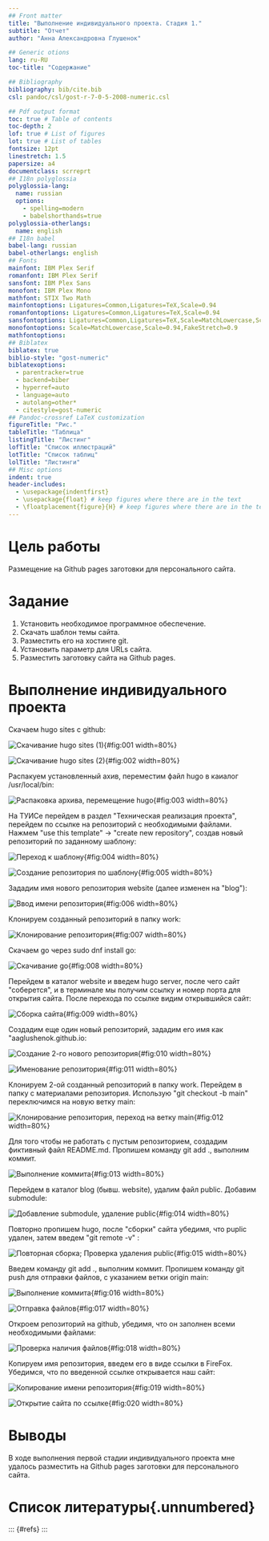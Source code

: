 ```yaml
---
## Front matter
title: "Выполнение индивидуального проекта. Стадия 1."
subtitle: "Отчет"
author: "Анна Александровна Глушенок"

## Generic otions
lang: ru-RU
toc-title: "Содержание"

## Bibliography
bibliography: bib/cite.bib
csl: pandoc/csl/gost-r-7-0-5-2008-numeric.csl

## Pdf output format
toc: true # Table of contents
toc-depth: 2
lof: true # List of figures
lot: true # List of tables
fontsize: 12pt
linestretch: 1.5
papersize: a4
documentclass: scrreprt
## I18n polyglossia
polyglossia-lang:
  name: russian
  options:
	- spelling=modern
	- babelshorthands=true
polyglossia-otherlangs:
  name: english
## I18n babel
babel-lang: russian
babel-otherlangs: english
## Fonts
mainfont: IBM Plex Serif
romanfont: IBM Plex Serif
sansfont: IBM Plex Sans
monofont: IBM Plex Mono
mathfont: STIX Two Math
mainfontoptions: Ligatures=Common,Ligatures=TeX,Scale=0.94
romanfontoptions: Ligatures=Common,Ligatures=TeX,Scale=0.94
sansfontoptions: Ligatures=Common,Ligatures=TeX,Scale=MatchLowercase,Scale=0.94
monofontoptions: Scale=MatchLowercase,Scale=0.94,FakeStretch=0.9
mathfontoptions:
## Biblatex
biblatex: true
biblio-style: "gost-numeric"
biblatexoptions:
  - parentracker=true
  - backend=biber
  - hyperref=auto
  - language=auto
  - autolang=other*
  - citestyle=gost-numeric
## Pandoc-crossref LaTeX customization
figureTitle: "Рис."
tableTitle: "Таблица"
listingTitle: "Листинг"
lofTitle: "Список иллюстраций"
lotTitle: "Список таблиц"
lolTitle: "Листинги"
## Misc options
indent: true
header-includes:
  - \usepackage{indentfirst}
  - \usepackage{float} # keep figures where there are in the text
  - \floatplacement{figure}{H} # keep figures where there are in the text
---
```


# Цель работы

Размещение на Github pages заготовки для персонального сайта.

# Задание

1. Установить необходимое программное обеспечение.
2. Скачать шаблон темы сайта.
3. Разместить его на хостинге git.
4. Установить параметр для URLs сайта.
5. Разместить заготовку сайта на Github pages.

# Выполнение индивидуального проекта

Скачаем hugo sites с github:

![Скачивание hugo sites (1)](image/1.jpg){#fig:001 width=80%}

![Скачивание hugo sites (2)](image/2.jpg){#fig:002 width=80%}

Распакуем установленный ахив, переместим файл hugo в каиалог /usr/local/bin:

![Распаковка архива, перемещение hugo](image/3.jpg){#fig:003 width=80%}

На ТУИСе перейдем в раздел "Техническая реализация проекта", перейдем по ссылке на репозиторий с необходимыми файлами. Нажмем "use this template" -> "create new repository", создав новый репозиторий по заданному шаблону:

![Переход к шаблону](image/4.jpg){#fig:004 width=80%}

![Создание репозитория по шаблону](image/5.jpg){#fig:005 width=80%}

Зададим имя нового репозитория website (далее изменен на "blog"):

![Ввод имени репозитория](image/6.jpg){#fig:006 width=80%}

Клонируем созданный репозиторий в папку work:

![Клонирование репозитория](image/7.jpg){#fig:007 width=80%}

Скачаем go через sudo dnf install go:

![Скачивание go](image/8.jpg){#fig:008 width=80%}

Перейдем в каталог website и введем hugo server, после чего сайт "соберется", и в терминале мы получим ссылку и номер порта для открытия сайта. После перехода по ссылке видим открывшийся сайт:

![Сборка сайта](image/9.jpg){#fig:009 width=80%}

Создадим еще один новый репозиторий, зададим его имя как "aaglushenok.github.io:

![Создание 2-го нового репозитория](image/10.jpg){#fig:010 width=80%}

![Именование репозитория](image/11.jpg){#fig:011 width=80%}

Клонируем 2-ой созданный репозиторий в папку work. Перейдем в папку с материалами репозитория. Использую "git checkout -b main" переключимся на новую ветку main:

![Клонирование репозитория, переход на ветку main](image/12.jpg){#fig:012 width=80%}

Для того чтобы не работать с пустым репозиторием, создадим фиктивный файл README.md. Пропишем команду git add ., выполним коммит.

![Выполнение коммита](image/13.jpg){#fig:013 width=80%}

Перейдем в каталог blog (бывш. website), удалим файл public. Добавим submodule:

![Добавление submodule, удаление public](image/14.jpg){#fig:014 width=80%}

Повторно пропишем hugo, после "сборки" сайта убедимя, что puplic удален, затем введем "git remote -v" :

![Повторная сборка; Проверка удаления public](image/15.jpg){#fig:015 width=80%}

Введем команду git add ., выполним коммит. Пропишем команду git push для отправки файлов, с указанием ветки origin main:

![Выполнение коммита](image/16.jpg){#fig:016 width=80%}

![Отправка файлов](image/17.jpg){#fig:017 width=80%}

Откроем репозиторий на github, убедимя, что он заполнен всеми необходимыми файлами:

![Проверка наличия файлов](image/18.jpg){#fig:018 width=80%}

Копируем имя репозитория, введем его в виде ссылки в FireFox. Убедимся, что по введенной ссылке открывается наш сайт:

![Копирование имени репозитория](image/19.jpg){#fig:019 width=80%}

![Открытие сайта по ссылке](image/20.jpg){#fig:020 width=80%}

# Выводы

В ходе выполнения первой стадии индивидуального проекта мне удалось разместить на Github pages заготовки для персонального сайта.

# Список литературы{.unnumbered}

::: {#refs}
:::
